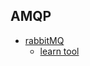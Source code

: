 ## AMQP
- [rabbitMQ](https://www.rabbitmq.com/download.html)
  - [learn tool](https://github.com/DyingLight12/Rabbit_Learning)
